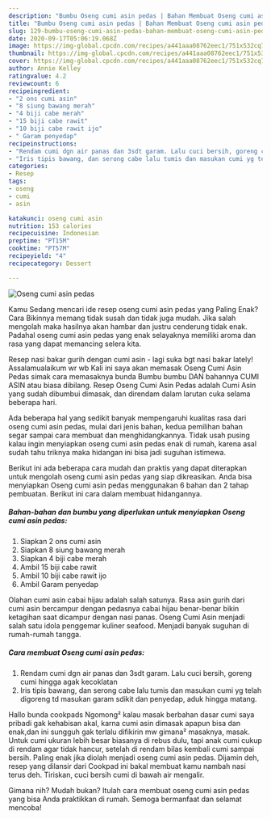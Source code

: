 ```yaml
---
description: "Bumbu Oseng cumi asin pedas | Bahan Membuat Oseng cumi asin pedas Yang Bikin Ngiler"
title: "Bumbu Oseng cumi asin pedas | Bahan Membuat Oseng cumi asin pedas Yang Bikin Ngiler"
slug: 129-bumbu-oseng-cumi-asin-pedas-bahan-membuat-oseng-cumi-asin-pedas-yang-bikin-ngiler
date: 2020-09-17T05:06:19.068Z
image: https://img-global.cpcdn.com/recipes/a441aaa08762eec1/751x532cq70/oseng-cumi-asin-pedas-foto-resep-utama.jpg
thumbnail: https://img-global.cpcdn.com/recipes/a441aaa08762eec1/751x532cq70/oseng-cumi-asin-pedas-foto-resep-utama.jpg
cover: https://img-global.cpcdn.com/recipes/a441aaa08762eec1/751x532cq70/oseng-cumi-asin-pedas-foto-resep-utama.jpg
author: Annie Kelley
ratingvalue: 4.2
reviewcount: 6
recipeingredient:
- "2 ons cumi asin"
- "8 siung bawang merah"
- "4 biji cabe merah"
- "15 biji cabe rawit"
- "10 biji cabe rawit ijo"
- " Garam penyedap"
recipeinstructions:
- "Rendam cumi dgn air panas dan 3sdt garam. Lalu cuci bersih, goreng cumi hingga agak kecoklatan"
- "Iris tipis bawang, dan serong cabe lalu tumis dan masukan cumi yg telah digoreng td masukan garam sdikit dan penyedap, aduk hingga matang."
categories:
- Resep
tags:
- oseng
- cumi
- asin

katakunci: oseng cumi asin 
nutrition: 153 calories
recipecuisine: Indonesian
preptime: "PT15M"
cooktime: "PT57M"
recipeyield: "4"
recipecategory: Dessert

---
```



![Oseng cumi asin pedas](https://img-global.cpcdn.com/recipes/a441aaa08762eec1/751x532cq70/oseng-cumi-asin-pedas-foto-resep-utama.jpg)

Kamu Sedang mencari ide resep oseng cumi asin pedas yang Paling Enak? Cara Bikinnya memang tidak susah dan tidak juga mudah. Jika salah mengolah maka hasilnya akan hambar dan justru cenderung tidak enak. Padahal oseng cumi asin pedas yang enak selayaknya memiliki aroma dan rasa yang dapat memancing selera kita.

Resep nasi bakar gurih dengan cumi asin - lagi suka bgt nasi bakar lately! Assalamualaikum wr wb Kali ini saya akan memasak Oseng Cumi Asin Pedas simak cara memasaknya bunda Bumbu bumbu DAN bahannya CUMI ASIN atau biasa dibilang. Resep Oseng Cumi Asin Pedas adalah Cumi Asin yang sudah dibumbui dimasak, dan direndam dalam larutan cuka selama beberapa hari.

Ada beberapa hal yang sedikit banyak mempengaruhi kualitas rasa dari oseng cumi asin pedas, mulai dari jenis bahan, kedua pemilihan bahan segar sampai cara membuat dan menghidangkannya. Tidak usah pusing kalau ingin menyiapkan oseng cumi asin pedas enak di rumah, karena asal sudah tahu triknya maka hidangan ini bisa jadi suguhan istimewa.


Berikut ini ada beberapa cara mudah dan praktis yang dapat diterapkan untuk mengolah oseng cumi asin pedas yang siap dikreasikan. Anda bisa menyiapkan Oseng cumi asin pedas menggunakan 6 bahan dan 2 tahap pembuatan. Berikut ini cara dalam membuat hidangannya.

<!--inarticleads1-->

##### Bahan-bahan dan bumbu yang diperlukan untuk menyiapkan Oseng cumi asin pedas:

1. Siapkan 2 ons cumi asin
1. Siapkan 8 siung bawang merah
1. Siapkan 4 biji cabe merah
1. Ambil 15 biji cabe rawit
1. Ambil 10 biji cabe rawit ijo
1. Ambil  Garam penyedap


Olahan cumi asin cabai hijau adalah salah satunya. Rasa asin gurih dari cumi asin bercampur dengan pedasnya cabai hijau benar-benar bikin ketagihan saat dicampur dengan nasi panas. Oseng Cumi Asin menjadi salah satu idola penggemar kuliner seafood. Menjadi banyak suguhan di rumah-rumah tangga. 

<!--inarticleads2-->

##### Cara membuat Oseng cumi asin pedas:

1. Rendam cumi dgn air panas dan 3sdt garam. Lalu cuci bersih, goreng cumi hingga agak kecoklatan
1. Iris tipis bawang, dan serong cabe lalu tumis dan masukan cumi yg telah digoreng td masukan garam sdikit dan penyedap, aduk hingga matang.


Hallo bunda cookpads Ngomong² kalau masak berbahan dasar cumi saya pribadi gak kehabisan akal, karna cumi asin dimasak apapun bisa dan enak,dan ini sungguh gak terlalu difikirin mw gimana² masaknya, masak. Untuk cumi ukuran lebih besar biasanya di rebus dulu, tapi anak cumi cukup di rendam agar tidak hancur, setelah di rendam bilas kembali cumi sampai bersih. Paling enak jika diolah menjadi oseng cumi asin pedas. Dijamin deh, resep yang dilansir dari Cookpad ini bakal membuat kamu nambah nasi terus deh. Tiriskan, cuci bersih cumi di bawah air mengalir. 

Gimana nih? Mudah bukan? Itulah cara membuat oseng cumi asin pedas yang bisa Anda praktikkan di rumah. Semoga bermanfaat dan selamat mencoba!
